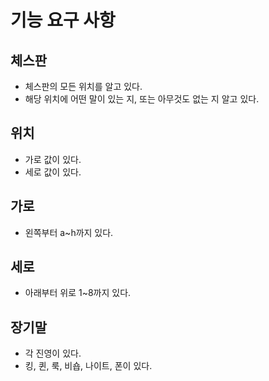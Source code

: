 # 기능 요구 사항
## 체스판
- 체스판의 모든 위치를 알고 있다.
- 해당 위치에 어떤 말이 있는 지, 또는 아무것도 없는 지 알고 있다.

## 위치
- 가로 값이 있다.
- 세로 값이 있다.

## 가로
- 왼쪽부터 a~h까지 있다.
## 세로
- 아래부터 위로 1~8까지 있다.

## 장기말
- 각 진영이 있다.
- 킹, 퀸, 룩, 비숍, 나이트, 폰이 있다.